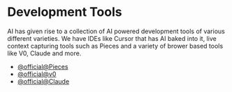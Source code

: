 # Development Tools

AI has given rise to a collection of AI powered development tools of various different varieties. We have IDEs like Cursor that has AI baked into it, live context capturing tools such as Pieces and a variety of brower based tools like V0, Claude and more.

- [@official@Pieces](https://pieces.app)
- [@official@v0](https://v0.dev)
- [@official@Claude](https://claude.ai)